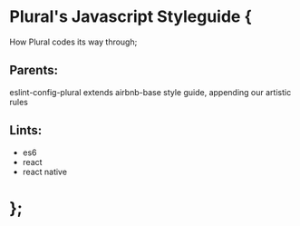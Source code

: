 # Plural's Javascript Styleguide {
  How Plural codes its way through;

## Parents:
  eslint-config-plural extends airbnb-base style guide, appending our artistic rules

## Lints:
  - es6
  - react
  - react native

# };
